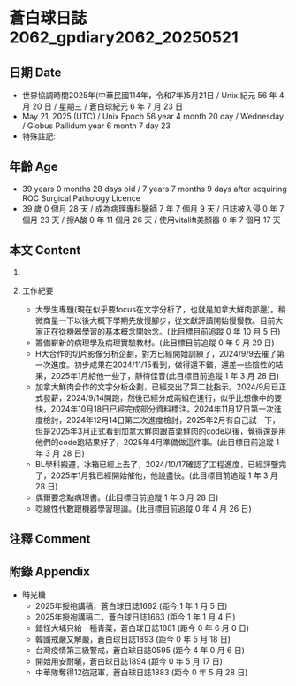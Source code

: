 [_metadata_:encoding]: - "utf-8"
[_metadata_:language]: - "zh-Hant-TW"
[_metadata_:fileformat]: - "markdown"
[_metadata_:MIME_type]: - "text/plain"
[_metadata_:markdown_version]: - "commonmark version 0.30"
[_metadata_:markdown_spec]: - "https://spec.commonmark.org/0.30/"

# 蒼白球日誌2062_gpdiary2062_20250521 #

## 日期 Date ##

* 世界協調時間2025年(中華民國114年，令和7年)5月21日 / Unix 紀元 56 年 4 月 20 日 / 星期三 / 蒼白球紀元 6 年 7 月 23 日
* May 21, 2025 (UTC) / Unix Epoch 56 year 4 month 20 day / Wednesday / Globus Pallidum year 6 month 7 day 23
* 特殊註記:

## 年齡 Age ##

* 39 years 0 months 28 days old / 7 years 7 months 9 days after acquiring ROC Surgical Pathology Licence
* 39 歲 0 個月 28 天 / 成為病理專科醫師 7 年 7 個月 9 天 / 日誌被入侵 0 年 7 個月 23 天 / 擦A酸 0 年 11 個月 26 天 / 使用vitalift美顏器 0 年 7 個月 17 天

## 本文 Content ##

1. 

2. 工作紀要

    - 大學生專題(現在似乎要focus在文字分析了，也就是加拿大鮮肉那邊)。稍微商量一下以後大概下學期先放慢腳步，從文獻評讀開始慢慢教。目前大家正在從機器學習的基本概念開始念。(此目標目前追蹤 0 年 10 月 5 日)
    - 籌備嶄新的病理學及病理實驗教材。(此目標目前追蹤 0 年 9 月 29 日)
    - H大合作的切片影像分析企劃，對方已經開始訓練了，2024/9/9去催了第一次進度。初步成果在2024/11/15看到，做得還不錯，還差一些陰性的結果，2025年1月給他一些了，靜待佳音(此目標目前追蹤 1 年 3 月 28 日)
    - 加拿大鮮肉合作的文字分析企劃，已經交出了第二批指示。2024/9月已正式發薪，2024/9/14開跑，然後已經分成兩組在進行，似乎比想像中的要快，2024年10月18日已經完成部分資料標注。2024年11月17日第一次進度檢討，2024年12月14日第二次進度檢討，2025年2月有自己試一下，但是2025年3月正式看到加拿大鮮肉跟苗栗鮮肉的code以後，覺得還是用他們的code跑結果好了，2025年4月準備做這件事。(此目標目前追蹤 1 年 3 月 28 日)
    - BL學科搬遷，冰箱已經上去了，2024/10/17確認了工程進度，已經評鑒完了，2025年1月我已經開始催他，他說盡快。(此目標目前追蹤 1 年 3 月 28 日)
    - 偶爾要念點病理書。(此目標目前追蹤 1 年 3 月 28 日)
    - 唸線性代數跟機器學習理論。(此目標目前追蹤 0 年 4 月 26 日)

## 注釋 Comment ##


## 附錄 Appendix ##

* 時光機
    - 2025年授袍講稿，蒼白球日誌1662 (距今 1 年 1 月 5 日)
    - 2025年授袍講稿二，蒼白球日誌1663 (距今 1 年 1 月 4 日)
    - 錯怪大埔只給一種青菜，蒼白球日誌1881 (距今 0 年 6 月 0 日)
    - 韓國戒嚴又解嚴，蒼白球日誌1893 (距今 0 年 5 月 18 日)
    - 台灣疫情第三級警戒，蒼白球日誌0595 (距今 4 年 0 月 6 日)
    - 開始用安耐曬，蒼白球日誌1894 (距今 0 年 5 月 17 日)
    - 中華隊奪得12強冠軍，蒼白球日誌1883 (距今 0 年 5 月 28 日)
